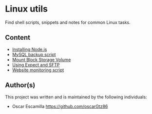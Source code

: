 # Linux utils

Find shell scripts, snippets and notes for common Linux tasks.

## Content

* [Installing Node.js](install_node.md)
* [MySQL backup script](mysql_backup.sh)
* [Mount Block Storage Volume](mount_bs.md)
* [Using Expect and SFTP](sftp_expect.exp)
* [Website monitoring script](web_monitor.sh)

## Author(s)

This project was written and is maintained by the following individuals:

* Oscar Escamilla https://github.com/oscarGtz86